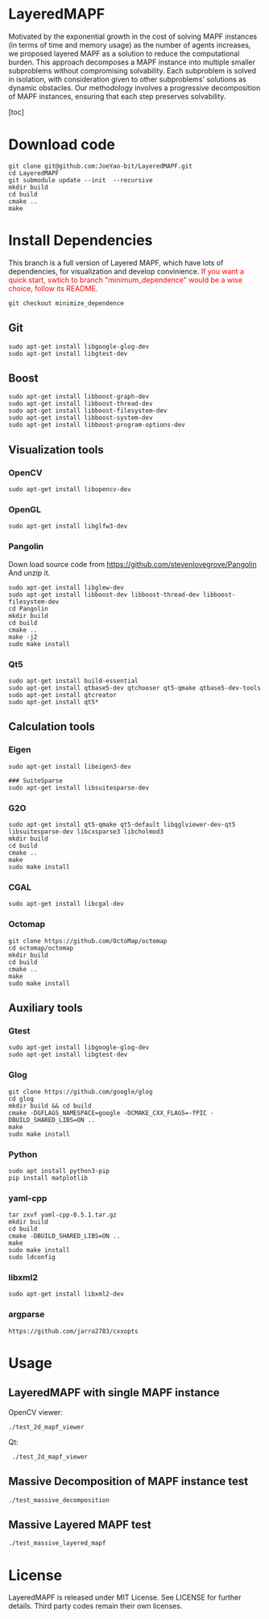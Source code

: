 
# LayeredMAPF

Motivated by the exponential growth in the cost of solving MAPF instances (in terms of time and memory usage) as the number of agents increases, we proposed layered MAPF as a solution to reduce the computational burden. This approach decomposes a MAPF instance into multiple smaller subproblems without compromising solvability. Each subproblem is solved in isolation, with consideration given to other subproblems' solutions as dynamic obstacles. Our methodology involves a progressive decomposition of MAPF instances, ensuring that each step preserves solvability.

[toc]

# Download code
```
git clone git@github.com:JoeYao-bit/LayeredMAPF.git
cd LayeredMAPF
git submodule update --init  --recursive
mkdir build
cd build
cmake ..
make
```


# Install Dependencies
This branch is a full version of Layered MAPF, which have lots of dependencies, for visualization and develop convinience.
<font color=red>If you want a quick start, swtich to branch "minimum_dependence"  would be a wise choice, follow its README.</font>

```
git checkout minimize_dependence
```
## Git
```
sudo apt-get install libgoogle-glog-dev
sudo apt-get install libgtest-dev
```

## Boost
```
sudo apt-get install libboost-graph-dev
sudo apt-get install libboost-thread-dev
sudo apt-get install libboost-filesystem-dev
sudo apt-get install libboost-system-dev
sudo apt-get install libboost-program-options-dev
```

## Visualization tools

### OpenCV
```
sudo apt-get install libopencv-dev
```

### OpenGL
```
sudo apt-get install libglfw3-dev
```

### Pangolin 
Down load source code from https://github.com/stevenlovegrove/Pangolin
And unzip it.
```
sudo apt-get install libglew-dev
sudo apt-get install libboost-dev libboost-thread-dev libboost-filesystem-dev
cd Pangolin
mkdir build
cd build
cmake ..
make -j2
sudo make install
```

### Qt5
```
sudo apt-get install build-essential
sudo apt-get install qtbase5-dev qtchooser qt5-qmake qtbase5-dev-tools
sudo apt-get install qtcreator
sudo apt-get install qt5*
```

## Calculation tools

### Eigen
```
sudo apt-get install libeigen3-dev

### SuiteSparse
sudo apt-get install libsuitesparse-dev
```

### G2O
```
sudo apt-get install qt5-qmake qt5-default libqglviewer-dev-qt5 libsuitesparse-dev libcxsparse3 libcholmod3
mkdir build
cd build
cmake ..
make
sudo make install
```

### CGAL
```
sudo apt-get install libcgal-dev
```

### Octomap
```
git clone https://github.com/OctoMap/octomap
cd octomap/octomap
mkdir build
cd build
cmake ..
make
sudo make install
```

##  Auxiliary tools

### Gtest
```
sudo apt-get install libgoogle-glog-dev
sudo apt-get install libgtest-dev
```

### Glog
```
git clone https://github.com/google/glog
cd glog
mkdir build && cd build
cmake -DGFLAGS_NAMESPACE=google -DCMAKE_CXX_FLAGS=-fPIC -DBUILD_SHARED_LIBS=ON ..
make
sudo make install
```

### Python
```
sudo apt install python3-pip
pip install matplotlib
```

### yaml-cpp
```
tar zxvf yaml-cpp-0.5.1.tar.gz
mkdir build
cd build
cmake -DBUILD_SHARED_LIBS=ON ..
make
sudo make install
sudo ldconfig
```

### libxml2
```
sudo apt-get install libxml2-dev
```

### argparse
```
https://github.com/jarro2783/cxxopts
```

# Usage

## LayeredMAPF with single MAPF instance

OpenCV viewer:
```
./test_2d_mapf_viewer
```
Qt:
```
 ./test_2d_mapf_viewer
```

## Massive Decomposition of MAPF instance test
```
./test_massive_decomposition
```

## Massive Layered MAPF test
```
./test_massive_layered_mapf
```


# License
LayeredMAPF is released under MIT License. See LICENSE for further details.
Third party codes remain their own licenses.
